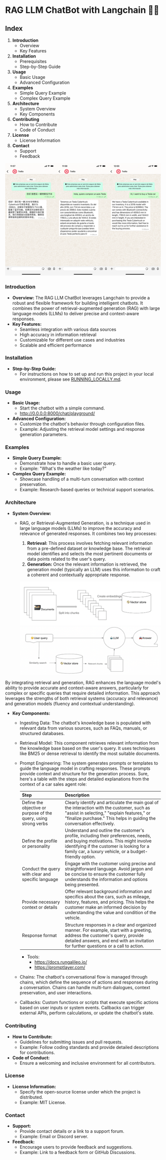 # RAG LLM ChatBot with Langchain 🦜️🔗 

## Index

1. **Introduction**
   - Overview
   - Key Features
2. **Installation**
   - Prerequisites
   - Step-by-Step Guide
3. **Usage**
   - Basic Usage
   - Advanced Configuration
4. **Examples**
   - Simple Query Example
   - Complex Query Example
5. **Architecture**
   - System Overview
   - Key Components
6. **Contributing**
   - How to Contribute
   - Code of Conduct
7. **License**
   - License Information
8. **Contact**
   - Support
   - Feedback

![Image Description](assets/images/combined_horizontal_image.png)

### Introduction
- **Overview:** The RAG LLM ChatBot leverages Langchain to provide a robust and flexible framework for building intelligent chatbots. It combines the power of retrieval-augmented generation (RAG) with large language models (LLMs) to deliver precise and context-aware responses.
- **Key Features:** 
  - Seamless integration with various data sources
  - High accuracy in information retrieval
  - Customizable for different use cases and industries
  - Scalable and efficient performance

### Installation
- **Step-by-Step Guide:** 
  - For instructions on how to set up and run this project in your local environment, please see [RUNNING_LOCALLY.md](RUNNING_LOCALLY.md).

### Usage
- **Basic Usage:** 
  - Start the chatbot with a simple command.
  - http://0.0.0.0:8000/chat/playground/
- **Advanced Configuration:** 
  - Customize the chatbot's behavior through configuration files.
  - Example: Adjusting the retrieval model settings and response generation parameters.

### Examples
- **Simple Query Example:** 
  - Demonstrate how to handle a basic user query.
  - Example: "What's the weather like today?"
- **Complex Query Example:** 
  - Showcase handling of a multi-turn conversation with context preservation.
  - Example: Research-based queries or technical support scenarios.

### Architecture
- **System Overview:** 
  - RAG, or Retrieval-Augmented Generation, is a technique used in large language models (LLMs) to improve the accuracy and relevance of generated responses. It combines two key processes:
    1. **Retrieval:** This process involves fetching relevant information from a pre-defined dataset or knowledge base. The retrieval model identifies and selects the most pertinent documents or data points related to the user's query.
    2. **Generation:** Once the relevant information is retrieved, the generation model (typically an LLM) uses this information to craft a coherent and contextually appropriate response.

    ![Image Description](assets/images/chunks.png)
    ![Image Description](assets/images/llm.png)

By integrating retrieval and generation, RAG enhances the language model's ability to provide accurate and context-aware answers, particularly for complex or specific queries that require detailed information. This approach leverages the strengths of both retrieval systems (accuracy and relevance) and generation models (fluency and contextual understanding).
  
- **Key Components:** 
  - Ingesting Data: The chatbot's knowledge base is populated with relevant data from various sources, such as FAQs, manuals, or structured databases.
  - Retrieval Model: This component retrieves relevant information from the knowledge base based on the user's query. It uses techniques like BM25 or dense retrieval to identify the most suitable documents.
  - Prompt Engineering: The system generates prompts or templates to guide the language model in crafting responses. These prompts provide context and structure for the generation process.
    Sure, here's a table with the steps and detailed explanations from the context of a car sales agent role:
    
    | **Step**                                 | **Description**                                                                                                                    |
    |------------------------------------------|------------------------------------------------------------------------------------------------------------------------------------|
    | Define the objective or purpose of the query, using strong verbs | Clearly identify and articulate the main goal of the interaction with the customer, such as "assist in selecting," "explain features," or "finalize purchase." This helps in guiding the conversation effectively. |
    | Define the profile or personality         | Understand and outline the customer's profile, including their preferences, needs, and buying motivations. This might involve identifying if the customer is looking for a family car, a luxury vehicle, or a budget-friendly option. |
    | Conduct the query with clear and specific language | Engage with the customer using precise and straightforward language. Avoid jargon and be concise to ensure the customer fully understands the information and options being presented. |
    | Provide necessary context or details      | Offer relevant background information and specifics about the cars, such as mileage, history, features, and pricing. This helps the customer make an informed decision by understanding the value and condition of the vehicle. |
    | Response format                           | Structure responses in a clear and organized manner. For example, start with a greeting, address the customer's query, provide detailed answers, and end with an invitation for further questions or a call to action. |
    - Tools:
      - https://docs.rungalileo.io/
      - https://promptlayer.com/
  - Chains: The chatbot's conversational flow is managed through chains, which define the sequence of actions and responses during a conversation. Chains can handle multi-turn dialogues, context preservation, and user interactions.
  - Callbacks: Custom functions or scripts that execute specific actions based on user inputs or system events. Callbacks can trigger external APIs, perform calculations, or update the chatbot's state.

### Contributing
- **How to Contribute:** 
  - Guidelines for submitting issues and pull requests.
  - Example: Follow coding standards and provide detailed descriptions for contributions.
- **Code of Conduct:** 
  - Ensure a welcoming and inclusive environment for all contributors.

### License
- **License Information:** 
  - Specify the open-source license under which the project is distributed.
  - Example: MIT License.

### Contact
- **Support:** 
  - Provide contact details or a link to a support forum.
  - Example: Email or Discord server.
- **Feedback:** 
  - Encourage users to provide feedback and suggestions.
  - Example: Link to a feedback form or GitHub Discussions.

